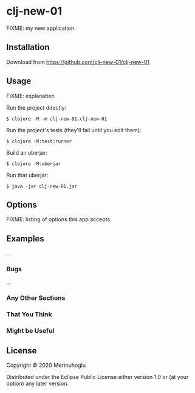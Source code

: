 # clj-new-01

FIXME: my new application.

## Installation

Download from https://github.com/clj-new-01/clj-new-01

## Usage

FIXME: explanation

Run the project directly:

    $ clojure -M -m clj-new-01.clj-new-01

Run the project's tests (they'll fail until you edit them):

    $ clojure -M:test:runner

Build an uberjar:

    $ clojure -M:uberjar

Run that uberjar:

    $ java -jar clj-new-01.jar

## Options

FIXME: listing of options this app accepts.

## Examples

...

### Bugs

...

### Any Other Sections
### That You Think
### Might be Useful

## License

Copyright © 2020 Mertnuhoglu

Distributed under the Eclipse Public License either version 1.0 or (at
your option) any later version.
